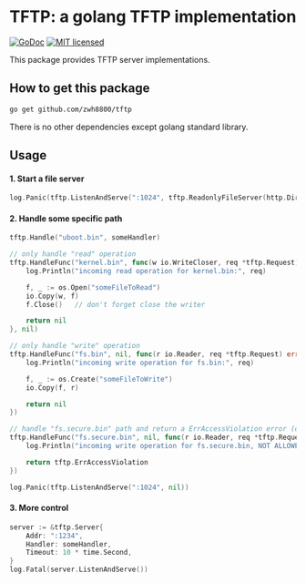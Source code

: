 # TFTP: a golang TFTP implementation

[![GoDoc][1]][2] [![MIT licensed][3]][4]

[1]: https://godoc.org/github.com/zwh8800/tftp?status.svg
[2]: https://godoc.org/github.com/zwh8800/tftp
[3]: https://img.shields.io/badge/license-MIT-blue.svg
[4]: LICENSE

This package provides TFTP server implementations.

## How to get this package

```bash
go get github.com/zwh8800/tftp
```

There is no other dependencies except golang standard library.

## Usage

#### 1. Start a file server

```go
log.Panic(tftp.ListenAndServe(":1024", tftp.ReadonlyFileServer(http.Dir("/Users/zzz/Downloads"))))
```

#### 2. Handle some specific path

```go
tftp.Handle("uboot.bin", someHandler)

// only handle "read" operation
tftp.HandleFunc("kernel.bin", func(w io.WriteCloser, req *tftp.Request) error {
    log.Println("incoming read operation for kernel.bin:", req)

    f, _ := os.Open("someFileToRead")
    io.Copy(w, f)
    f.Close()   // don't forget close the writer

    return nil
}, nil)

// only handle "write" operation
tftp.HandleFunc("fs.bin", nil, func(r io.Reader, req *tftp.Request) error {
    log.Println("incoming write operation for fs.bin:", req)

    f, _ := os.Create("someFileToWrite")
    io.Copy(f, r)

    return nil
})

// handle "fs.secure.bin" path and return a ErrAccessViolation error (operation not allowed)
tftp.HandleFunc("fs.secure.bin", nil, func(r io.Reader, req *tftp.Request) nil {
    log.Println("incoming write operation for fs.secure.bin, NOT ALLOWED:", req)

    return tftp.ErrAccessViolation
})

log.Panic(tftp.ListenAndServe(":1024", nil))
```

#### 3. More control

```go
server := &tftp.Server{
    Addr: ":1234",
    Handler: someHandler,
    Timeout: 10 * time.Second,
}
log.Fatal(server.ListenAndServe())
```
